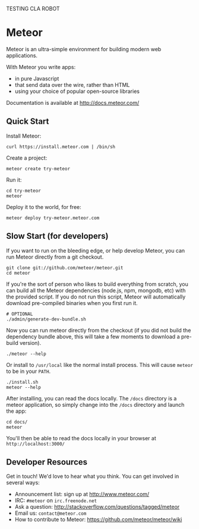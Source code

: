 TESTING CLA ROBOT

# Meteor

Meteor is an ultra-simple environment for building modern web
applications.

With Meteor you write apps:

* in pure Javascript
* that send data over the wire, rather than HTML
* using your choice of popular open-source libraries

Documentation is available at http://docs.meteor.com/

## Quick Start

Install Meteor:

    curl https://install.meteor.com | /bin/sh

Create a project:

    meteor create try-meteor

Run it:

    cd try-meteor
    meteor

Deploy it to the world, for free:

    meteor deploy try-meteor.meteor.com

## Slow Start (for developers)

If you want to run on the bleeding edge, or help develop Meteor, you
can run Meteor directly from a git checkout.

    git clone git://github.com/meteor/meteor.git
    cd meteor

If you're the sort of person who likes to build everything from scratch,
you can build all the Meteor dependencies (node.js, npm, mongodb, etc)
with the provided script. If you do not run this script, Meteor will
automatically download pre-compiled binaries when you first run it.

    # OPTIONAL
    ./admin/generate-dev-bundle.sh

Now you can run meteor directly from the checkout (if you did not
build the dependency bundle above, this will take a few moments to
download a pre-build version).

    ./meteor --help

Or install to ```/usr/local``` like the normal install process. This
will cause ```meteor``` to be in your ```PATH```.

    ./install.sh
    meteor --help
    
After installing, you can read the docs locally. The ```/docs``` directory is a meteor application, so simply change into the ```/docs``` directory and launch the app:
	
	cd docs/
	meteor

You'll then be able to read the docs locally in your browser at ```http://localhost:3000/```

## Developer Resources

Get in touch! We'd love to hear what you think. You can get involved
in several ways:

* Announcement list: sign up at http://www.meteor.com/
* IRC: ```#meteor``` on ```irc.freenode.net```
* Ask a question: http://stackoverflow.com/questions/tagged/meteor
* Email us: ```contact@meteor.com```
* How to contribute to Meteor: https://github.com/meteor/meteor/wiki
